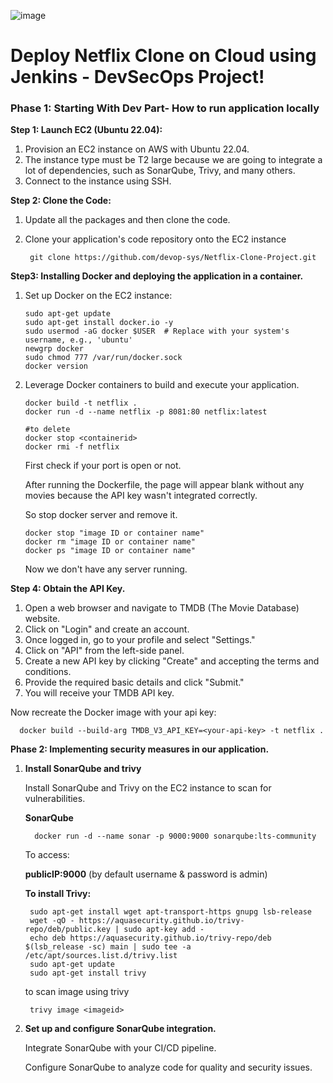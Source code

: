 ![image](https://github.com/user-attachments/assets/06ce385f-38ac-4072-b163-4696e4ba7843)
#

# **Deploy Netflix Clone on Cloud using Jenkins - DevSecOps Project!**
###  **Phase 1: Starting With Dev Part**- How to run application locally

**Step 1: Launch EC2 (Ubuntu 22.04):**
1) Provision an EC2 instance on AWS with Ubuntu 22.04.
2) The instance type must be T2 large because we are going to integrate a lot of dependencies, such as SonarQube, Trivy, and many others.
3) Connect to the instance using SSH. 

**Step 2: Clone the Code:**
1. Update all the packages and then clone the code.
2. Clone your application's code repository onto the EC2 instance

        git clone https://github.com/devop-sys/Netflix-Clone-Project.git
**Step3: Installing Docker and deploying the application in a container.**  
1. Set up Docker on the EC2 instance:
      
       sudo apt-get update
       sudo apt-get install docker.io -y
       sudo usermod -aG docker $USER  # Replace with your system's username, e.g., 'ubuntu'
       newgrp docker
       sudo chmod 777 /var/run/docker.sock
       docker version
2. Leverage Docker containers to build and execute your application.

       docker build -t netflix .
       docker run -d --name netflix -p 8081:80 netflix:latest

       #to delete
       docker stop <containerid>
       docker rmi -f netflix
   First check if your port is open or not.

   After running the Dockerfile, the page will appear blank without any movies because the API key wasn't integrated correctly.

   So stop docker server and remove it.

       docker stop "image ID or container name"
       docker rm "image ID or container name"
       docker ps "image ID or container name"

   Now we don't have any server running.
 
**Step 4: Obtain the API Key.**
1. Open a web browser and navigate to TMDB (The Movie Database) website.
2. Click on "Login" and create an account.
3. Once logged in, go to your profile and select "Settings."
4. Click on "API" from the left-side panel.
5. Create a new API key by clicking "Create" and accepting the terms and conditions.
6. Provide the required basic details and click "Submit."
7. You will receive your TMDB API key.

Now recreate the Docker image with your api key:
     
      docker build --build-arg TMDB_V3_API_KEY=<your-api-key> -t netflix .

**Phase 2: Implementing security measures in our application.**
1. **Install SonarQube and trivy**

   Install SonarQube and Trivy on the EC2 instance to scan for vulnerabilities.

    **SonarQube**

         docker run -d --name sonar -p 9000:9000 sonarqube:lts-community
   To access:

   **publicIP:9000** (by default username & password is admin)

   **To install Trivy:**

        sudo apt-get install wget apt-transport-https gnupg lsb-release
        wget -qO - https://aquasecurity.github.io/trivy-repo/deb/public.key | sudo apt-key add -
        echo deb https://aquasecurity.github.io/trivy-repo/deb $(lsb_release -sc) main | sudo tee -a /etc/apt/sources.list.d/trivy.list
        sudo apt-get update
        sudo apt-get install trivy

   to scan image using trivy

        trivy image <imageid>
2. **Set up and configure SonarQube integration.**

   Integrate SonarQube with your CI/CD pipeline.

   Configure SonarQube to analyze code for quality and security issues.
